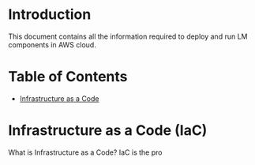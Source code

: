 # Introduction
This document contains all the information required to deploy and run LM components in AWS cloud. 

# Table of Contents
- [Infrastructure as a Code](#infrastructure_as_a_code)

# Infrastructure as a Code (IaC)
What is Infrastructure as a Code? IaC is the pro

